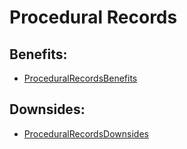 
# Procedural Records

## Benefits:

* [ProceduralRecordsBenefits](ProceduralRecordsBenefits.md)

## Downsides:

* [ProceduralRecordsDownsides](ProceduralRecordsDownsides.md)
